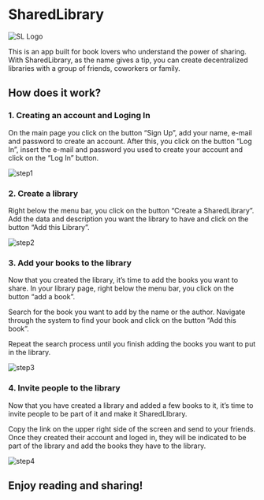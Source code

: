 # SharedLibrary

![SL Logo](./images/sharedlibrary_logo.png)

This is an app built for book lovers who understand the power of sharing.
With SharedLibrary, as the name gives a tip, you can create decentralized libraries with a group of friends, coworkers or family.

## How does it work?

### 1. Creating an account and Loging In

On the main page you click on the button “Sign Up”, add your name, e-mail and password to create an account.
After this, you click on the button “Log In”, insert the e-mail and password you used to create your account and click on the “Log In” button.

![step1](/images/logo.png)

### 2. Create a library

Right below the menu bar, you click on the button “Create a SharedLibrary”. Add the data and description you want the library to have and click on the button “Add this Library”.

![step2](/images/logo.png)

### 3. Add your books to the library

Now that you created the library, it’s time to add the books you want to share.
In your library page, right below the menu bar, you click on the button “add a book”.

Search for the book you want to add by the name or the author.
Navigate through the system to find your book and click on the button “Add this book”.

Repeat the search process until you finish adding the books you want to put in the library.

![step3](/images/logo.png)

### 4. Invite people to the library

Now that you have created a library and added a few books to it, it’s time to invite people to be part of it and make it SharedLIbrary.

Copy the link on the upper right side of the screen and send to your friends. Once they created their account and loged in, they will be indicated to be part of the library and add the books they have to the library.

![step4](/images/logo.png)

## Enjoy reading and sharing!
